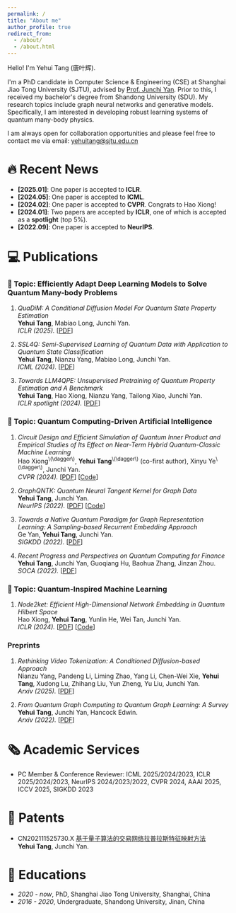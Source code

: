 ```yaml
---
permalink: /
title: "About me"
author_profile: true
redirect_from: 
  - /about/
  - /about.html
---
```



Hello! I'm Yehui Tang (唐叶辉).

I'm a PhD candidate in Computer Science & Engineering (CSE) at Shanghai Jiao Tong University (SJTU), advised by [Prof. Junchi Yan](https://thinklab.sjtu.edu.cn/). Prior to this, I received my bachelor's degree from Shandong University (SDU). My research topics include graph neural networks and generative models. Specifically, I am interested in developing robust learning systems of quantum many-body physics.

I am always open for collaboration opportunities and please feel free to contact me via email: yehuitang@sjtu.edu.cn


🔥 Recent News
======
- **[2025.01]**: One paper is accepted to **ICLR**.
- **[2024.05]**: One paper is accepted to **ICML**.
- **[2024.02]**: One paper is accepted to **CVPR**. Congrats to Hao Xiong!
- **[2024.01]**: Two papers are accepted by **ICLR**, one of which is accepted as a **spotlight** (top 5%).
- **[2022.09]**: One paper is accepted to **NeurIPS**.

💻 Publications
======
### 📒 Topic: Efficiently Adapt Deep Learning Models to Solve Quantum Many-body Problems
1. *QuaDiM: A Conditional Diffusion Model For Quantum State Property Estimation* <br>
**Yehui Tang**, Mabiao Long, Junchi Yan.<br>
*ICLR (2025).* [<a href="https://openreview.net/forum?id=P7f55HQtV8" target="_blank">PDF</a>]

1. *SSL4Q: Semi-Supervised Learning of Quantum Data with Application to Quantum State Classification* <br>
**Yehui Tang**, Nianzu Yang, Mabiao Long, Junchi Yan.<br>
*ICML (2024).* [<a href="https://openreview.net/forum?id=04Fx1u2BUD" target="_blank">PDF</a>]

1. *Towards LLM4QPE: Unsupervised Pretraining of Quantum Property Estimation and A Benchmark* <br>
**Yehui Tang**, Hao Xiong, Nianzu Yang, Tailong Xiao, Junchi Yan.<br>
*ICLR spotlight (2024).* [<a href="https://openreview.net/forum?id=vrBVFXwAmi" target="_blank">PDF</a>]



### 📒 Topic: Quantum Computing-Driven Artificial Intelligence
1. *Circuit Design and Efficient Simulation of Quantum Inner Product and Empirical Studies of Its Effect on Near-Term Hybrid Quantum-Classic Machine Learning* <br>
Hao Xiong<sup>\\(\dagger\\)</sup>, **Yehui Tang**<sup>\\(\dagger\\)</sup> (co-first author), Xinyu Ye<sup>\\(\dagger\\)</sup>, Junchi Yan.<br>
*CVPR (2024).* [<a href="https://openaccess.thecvf.com/content/CVPR2024/html/Xiong_Circuit_Design_and_Efficient_Simulation_of_Quantum_Inner_Product_and_CVPR_2024_paper.html" target="_blank">PDF</a>] [<a href="https://github.com/ShawXh/qip_cvpr24" target="_blank">Code</a>]

1. *GraphQNTK: Quantum Neural Tangent Kernel for Graph Data* <br>
**Yehui Tang**, Junchi Yan.<br>
*NeurIPS (2022).* [<a href="https://proceedings.neurips.cc/paper_files/paper/2022/hash/285b06e0dd856f20591b0a5beb954151-Abstract-Conference.html" target="_blank">PDF</a>] [<a href="https://github.com/abel1231/graphQNTK" target="_blank">Code</a>]

1. *Towards a Native Quantum Paradigm for Graph Representation Learning: A Sampling-based Recurrent Embedding Approach* <br>
Ge Yan, **Yehui Tang**, Junchi Yan.<br>
*SIGKDD (2022).* [<a href="https://dl.acm.org/doi/abs/10.1145/3534678.3539327" target="_blank">PDF</a>]

1. *Recent Progress and Perspectives on Quantum Computing for Finance* <br>
**Yehui Tang**, Junchi Yan, Guoqiang Hu, Baohua Zhang, Jinzan Zhou.<br>
*SOCA (2022).* [<a href="https://link.springer.com/article/10.1007/s11761-022-00351-7" target="_blank">PDF</a>]



### 📒 Topic: Quantum-Inspired Machine Learning
1. *Node2ket: Efficient High-Dimensional Network Embedding in Quantum Hilbert Space* <br>
Hao Xiong, **Yehui Tang**, Yunlin He, Wei Tan, Junchi Yan.<br>
*ICLR (2024).* [<a href="https://openreview.net/forum?id=lROh08eK6n" target="_blank">PDF</a>] [<a href="https://github.com/ShawXh/node2ket" target="_blank">Code</a>]


### Preprints

1. *Rethinking Video Tokenization: A Conditioned Diffusion-based Approach* <br>
Nianzu Yang, Pandeng Li, Liming Zhao, Yang Li, Chen-Wei Xie, **Yehui Tang**, Xudong Lu, Zhihang Liu, Yun Zheng, Yu Liu, Junchi Yan.<br>
*Arxiv (2025).* [<a href="https://arxiv.org/abs/2503.03708" target="_blank">PDF</a>]

1. *From Quantum Graph Computing to Quantum Graph Learning: A Survey* <br>
**Yehui Tang**, Junchi Yan, Hancock Edwin.<br>
*Arxiv (2022).* [<a href="https://arxiv.org/abs/2202.09506" target="_blank">PDF</a>]


🗞️ Academic Services
======
- PC Member & Conference Reviewer: ICML 2025/2024/2023, ICLR 2025/2024/2023, NeurIPS 2024/2023/2022, CVPR 2024, AAAI 2025, ICCV 2025, SIGKDD 2023

📄 Patents
======
- CN202111525730.X [基于量子算法的交易网络拉普拉斯特征映射方法](https://d.wanfangdata.com.cn/patent/ChhQYXRlbnROZXdTMjAyNDExMjIxNjU4MjISE0NOMjAyMTExNTI1NzMwLlhfc3EaCHFsenFjaGdy)       
**Yehui Tang**, Junchi Yan.

📖 Educations
======
- *2020 - now*, PhD, Shanghai Jiao Tong University, Shanghai, China
- *2016 - 2020*, Undergraduate, Shandong University, Jinan, China

<script type='text/javascript' id='clustrmaps' src='//cdn.clustrmaps.com/map_v2.js?cl=080808&w=300&t=n&d=715ZHhyE2wHHimDaEks8OqeVyHG54QoEpMru5s4xrYE&co=ffffff&cmo=3acc3a&cmn=ff5353&ct=808080'></script>